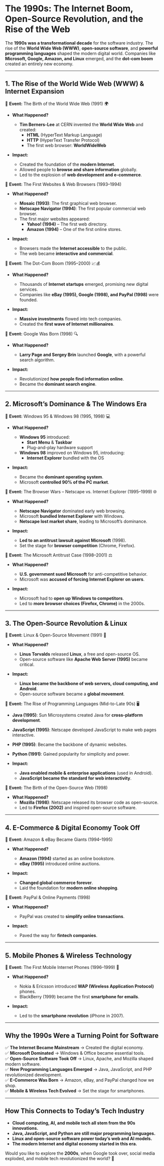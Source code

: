 # **The 1990s: The Internet Boom, Open-Source Revolution, and the Rise of the Web**  

The **1990s was a transformational decade** for the software industry. The rise of the **World Wide Web (WWW)**, **open-source software**, and **powerful programming languages** shaped the modern digital world. Companies like **Microsoft, Google, Amazon, and Linux** emerged, and the **dot-com boom** created an entirely new economy.

---

## **1. The Rise of the World Wide Web (WWW) & Internet Expansion**  

📌 **Event:** The Birth of the World Wide Web (1991) 🌍  
- **What Happened?**  
  - **Tim Berners-Lee** at CERN invented the **World Wide Web** and created:  
    - **HTML** (HyperText Markup Language)  
    - **HTTP** (HyperText Transfer Protocol)  
    - The first web browser: **WorldWideWeb**  

- **Impact:**  
  - Created the foundation of the **modern Internet**.  
  - Allowed people to **browse and share information** globally.  
  - Led to the explosion of **web development and e-commerce**.  

📌 **Event:** The First Websites & Web Browsers (1993–1994)  
- **What Happened?**  
  - **Mosaic (1993)**: The first graphical web browser.  
  - **Netscape Navigator (1994)**: The first popular commercial web browser.  
  - The first major websites appeared:  
    - **Yahoo! (1994)** – The first web directory.  
    - **Amazon (1994)** – One of the first online stores.  

- **Impact:**  
  - Browsers made the **Internet accessible** to the public.  
  - The web became **interactive and commercial**.  

📌 **Event:** The Dot-Com Boom (1995–2000) 📈💰  
- **What Happened?**  
  - Thousands of **Internet startups** emerged, promising new digital services.  
  - Companies like **eBay (1995), Google (1998), and PayPal (1998)** were founded.  

- **Impact:**  
  - **Massive investments** flowed into tech companies.  
  - Created the **first wave of Internet millionaires**.  

📌 **Event:** Google Was Born (1998) 🔍  
- **What Happened?**  
  - **Larry Page and Sergey Brin** launched **Google**, with a powerful search algorithm.  

- **Impact:**  
  - Revolutionized **how people find information online**.  
  - Became the **dominant search engine**.  

---

## **2. Microsoft’s Dominance & The Windows Era**  

📌 **Event:** Windows 95 & Windows 98 (1995, 1998) 💻  
- **What Happened?**  
  - **Windows 95** introduced:  
    - **Start Menu** & **Taskbar**  
    - Plug-and-play hardware support  
  - **Windows 98** improved on Windows 95, introducing:  
    - **Internet Explorer** bundled with the OS  

- **Impact:**  
  - Became the **dominant operating system**.  
  - Microsoft **controlled 90% of the PC market**.  

📌 **Event:** The Browser Wars – Netscape vs. Internet Explorer (1995–1999) 🌐  
- **What Happened?**  
  - **Netscape Navigator** dominated early web browsing.  
  - Microsoft **bundled Internet Explorer** with Windows.  
  - **Netscape lost market share**, leading to Microsoft’s dominance.  

- **Impact:**  
  - **Led to an antitrust lawsuit against Microsoft** (1998).  
  - Set the stage for **browser competition** (Chrome, Firefox).  

📌 **Event:** The Microsoft Antitrust Case (1998–2001) ⚖️  
- **What Happened?**  
  - **U.S. government sued Microsoft** for anti-competitive behavior.  
  - Microsoft was **accused of forcing Internet Explorer on users**.  

- **Impact:**  
  - Microsoft had to **open up Windows to competitors**.  
  - Led to **more browser choices (Firefox, Chrome)** in the 2000s.  

---

## **3. The Open-Source Revolution & Linux**  

📌 **Event:** Linux & Open-Source Movement (1991) 🐧  
- **What Happened?**  
  - **Linus Torvalds** released **Linux**, a free and open-source OS.  
  - Open-source software like **Apache Web Server (1995)** became critical.  

- **Impact:**  
  - **Linux became the backbone of web servers, cloud computing, and Android**.  
  - Open-source software became a **global movement**.  

📌 **Event:** The Rise of Programming Languages (Mid-to-Late 90s) 🖥️  
- **Java (1995)**: Sun Microsystems created Java for **cross-platform development**.  
- **JavaScript (1995)**: Netscape developed JavaScript to make web pages interactive.  
- **PHP (1995)**: Became the backbone of dynamic websites.  
- **Python (1991)**: Gained popularity for simplicity and power.  

- **Impact:**  
  - **Java enabled mobile & enterprise applications** (used in Android).  
  - **JavaScript became the standard for web interactivity**.  

📌 **Event:** The Birth of the Open-Source Web (1998)  
- **What Happened?**  
  - **Mozilla (1998)**: Netscape released its browser code as open-source.  
  - Led to **Firefox (2002)** and inspired open-source software.  

---

## **4. E-Commerce & Digital Economy Took Off**  

📌 **Event:** Amazon & eBay Became Giants (1994–1995)  
- **What Happened?**  
  - **Amazon (1994)** started as an online bookstore.  
  - **eBay (1995)** introduced online auctions.  

- **Impact:**  
  - **Changed global commerce forever**.  
  - Laid the foundation for **modern online shopping**.  

📌 **Event:** PayPal & Online Payments (1998)  
- **What Happened?**  
  - PayPal was created to **simplify online transactions**.  

- **Impact:**  
  - Paved the way for **fintech companies**.  

---

## **5. Mobile Phones & Wireless Technology**  

📌 **Event:** The First Mobile Internet Phones (1996–1999) 📱  
- **What Happened?**  
  - Nokia & Ericsson introduced **WAP (Wireless Application Protocol)** phones.  
  - BlackBerry (1999) became the first **smartphone for emails**.  

- **Impact:**  
  - Led to the **smartphone revolution** (iPhone in 2007).  

---

## **Why the 1990s Were a Turning Point for Software**  
✅ **The Internet Became Mainstream** → Created the digital economy.  
✅ **Microsoft Dominated** → Windows & Office became essential tools.  
✅ **Open-Source Software Took Off** → Linux, Apache, and Mozilla shaped modern software.  
✅ **New Programming Languages Emerged** → Java, JavaScript, and PHP revolutionized development.  
✅ **E-Commerce Was Born** → Amazon, eBay, and PayPal changed how we shop.  
✅ **Mobile & Wireless Tech Evolved** → Set the stage for smartphones.  

---

## **How This Connects to Today’s Tech Industry**  
- **Cloud computing, AI, and mobile tech all stem from the 90s innovations.**  
- **Java, JavaScript, and Python are still major programming languages.**  
- **Linux and open-source software power today’s web and AI models.**  
- **The modern Internet and digital economy started in this era.**  

Would you like to explore the **2000s**, when Google took over, social media exploded, and mobile tech revolutionized the world? 🚀